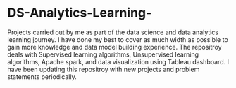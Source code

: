 # DS-Analytics-Learning-
Projects carried out by me as part of the data science and data analytics learning journey.
I have done my best to cover as much width as possible to gain more knowledge and data model building experience. 
The repositroy deals with Supervised learning algorithms, Unsupervised learning algorithms, Apache spark, and data visualization using Tableau dashboard.
I have been updating this repositroy with new projects and problem statements periodically. 
